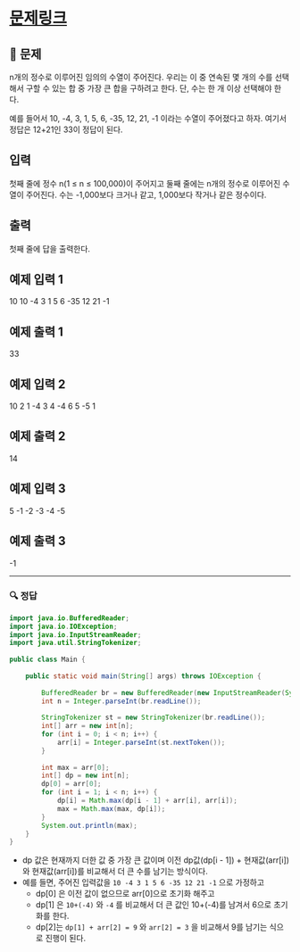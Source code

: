 # [문제링크](https://www.acmicpc.net/problem/1912)

## 📝 문제

n개의 정수로 이루어진 임의의 수열이 주어진다. 우리는 이 중 연속된 몇 개의 수를 선택해서 구할 수 있는 합 중 가장 큰 합을 구하려고 한다. 단, 수는 한 개 이상 선택해야 한다.

예를 들어서 10, -4, 3, 1, 5, 6, -35, 12, 21, -1 이라는 수열이 주어졌다고 하자. 여기서 정답은 12+21인 33이 정답이 된다.

## 입력

첫째 줄에 정수 n(1 ≤ n ≤ 100,000)이 주어지고 둘째 줄에는 n개의 정수로 이루어진 수열이 주어진다. 수는 -1,000보다 크거나 같고, 1,000보다 작거나 같은 정수이다.

## 출력

첫째 줄에 답을 출력한다.

## 예제 입력 1 

10
10 -4 3 1 5 6 -35 12 21 -1

## 예제 출력 1

33

## 예제 입력 2 

10
2 1 -4 3 4 -4 6 5 -5 1

## 예제 출력 2 

14

## 예제 입력 3

5
-1 -2 -3 -4 -5

## 예제 출력 3 

-1


---

### 🔍 정답

```java
import java.io.BufferedReader;  
import java.io.IOException;  
import java.io.InputStreamReader;  
import java.util.StringTokenizer;  
  
public class Main {  
  
    public static void main(String[] args) throws IOException {  
  
        BufferedReader br = new BufferedReader(new InputStreamReader(System.in));  
        int n = Integer.parseInt(br.readLine());  
  
        StringTokenizer st = new StringTokenizer(br.readLine());  
        int[] arr = new int[n];  
        for (int i = 0; i < n; i++) {  
            arr[i] = Integer.parseInt(st.nextToken());  
        }  
  
        int max = arr[0];  
        int[] dp = new int[n];  
        dp[0] = arr[0];  
        for (int i = 1; i < n; i++) {  
            dp[i] = Math.max(dp[i - 1] + arr[i], arr[i]);  
            max = Math.max(max, dp[i]);  
        }  
        System.out.println(max);  
    }  
}
```
- dp 값은 현재까지 더한 값 중 가장 큰 값이며 이전 dp값(dp[i - 1]) + 현재값(arr[i])와 현재값(arr[i])를 비교해서 더 큰 수를 남기는 방식이다.
- 예를 들면, 주어진 입력값을 `10 -4 3 1 5 6 -35 12 21 -1` 으로 가정하고
	- dp[0] 은 이전 값이 없으므로 arr[0]으로 초기화 해주고
	- dp[1] 은 `10+(-4)`  와 `-4` 를 비교해서 더 큰 값인 10+(-4)를 남겨서 6으로 초기화를 한다.
	- dp[2]는 `dp[1] + arr[2] = 9` 와 `arr[2] = 3`  을 비교해서 9를 남기는 식으로 진행이 된다.